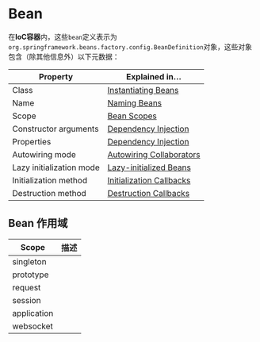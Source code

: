 # Bean 

在**IoC容器**内，这些`bean`定义表示为`org.springframework.beans.factory.config.BeanDefinition`对象，这些对象包含（除其他信息外）以下元数据：

Property | Explained in…​
---|---
Class | [Instantiating Beans](https://docs.spring.io/spring/docs/current/spring-framework-reference/core.html#beans-factory-class)
Name | [Naming Beans](https://docs.spring.io/spring/docs/current/spring-framework-reference/core.html#beans-beanname)
Scope | [Bean Scopes](https://docs.spring.io/spring/docs/current/spring-framework-reference/core.html#beans-factory-scopes)
Constructor arguments | [Dependency Injection](https://docs.spring.io/spring/docs/current/spring-framework-reference/core.html#beans-factory-collaborators)
Properties | [Dependency Injection](https://docs.spring.io/spring/docs/current/spring-framework-reference/core.html#beans-factory-collaborators)
Autowiring mode | [Autowiring Collaborators](https://docs.spring.io/spring/docs/current/spring-framework-reference/core.html#beans-factory-autowire)
Lazy initialization mode | [Lazy-initialized Beans](https://docs.spring.io/spring/docs/current/spring-framework-reference/core.html#beans-factory-lazy-init)
Initialization method | [Initialization Callbacks](https://docs.spring.io/spring/docs/current/spring-framework-reference/core.html#beans-factory-lifecycle-initializingbean)
Destruction method | [Destruction Callbacks](https://docs.spring.io/spring/docs/current/spring-framework-reference/core.html#beans-factory-lifecycle-disposablebean)

## Bean 作用域

Scope |	描述
---|---
singleton | 
prototype | 
request | 
session | 
application | 
websocket | 


